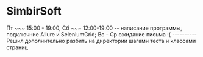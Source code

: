 # SimbirSoft
Пт ~~~ 15:00 - 19:00, Сб ~~~ 12:00-19:00 -- написание программы, подключние Allure и SeleniumGrid; 
Вс - Ср ожидание письма :( ----------Решил дополнительно разбить на директории  шагами теста и классами страниц
